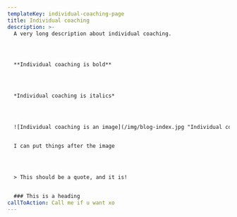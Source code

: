 ```yaml
---
templateKey: individual-coaching-page
title: Individual coaching
description: >-
  A very long description about individual coaching.




  **Individual coaching is bold**




  *Individual coaching is italics*




  ![Individual coaching is an image](/img/blog-index.jpg "Individual coaching image")


  I can put things after the image




  > This should be a quote, and it is!


  ### This is a heading
callToAction: Call me if u want xo
---
```

